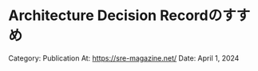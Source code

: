 # Architecture Decision Recordのすすめ

Category: Publication
At: https://sre-magazine.net/
Date: April 1, 2024